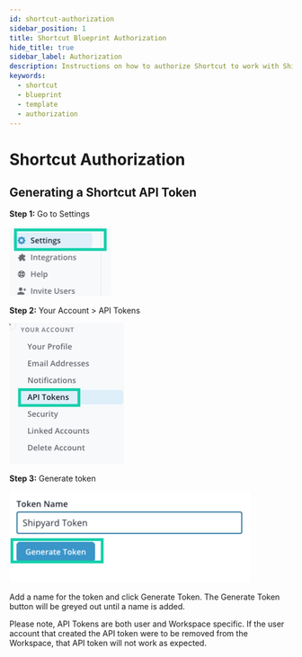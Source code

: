 ```yaml
---
id: shortcut-authorization
sidebar_position: 1
title: Shortcut Blueprint Authorization
hide_title: true
sidebar_label: Authorization
description: Instructions on how to authorize Shortcut to work with Shipyard's low-code Shortcut templates.
keywords:
  - shortcut
  - blueprint
  - template
  - authorization
---
```


# Shortcut Authorization

## Generating a Shortcut API Token
**Step 1:** Go to Settings

![](../../.gitbook/assets/shipyard_2023-05-24-14-45-38.png)

**Step 2:** Your Account > API Tokens

![](../../.gitbook/assets/shipyard_2023-05-24-14-46-31.png)

**Step 3:** Generate token

![](../../.gitbook/assets/shipyard_2023-05-24-14-47-00.png)

Add a name for the token and click Generate Token. The Generate Token button will be greyed out until a name is added.

Please note, API Tokens are both user and Workspace specific. If the user account that created the API token were to be removed from the Workspace, that API token will not work as expected.